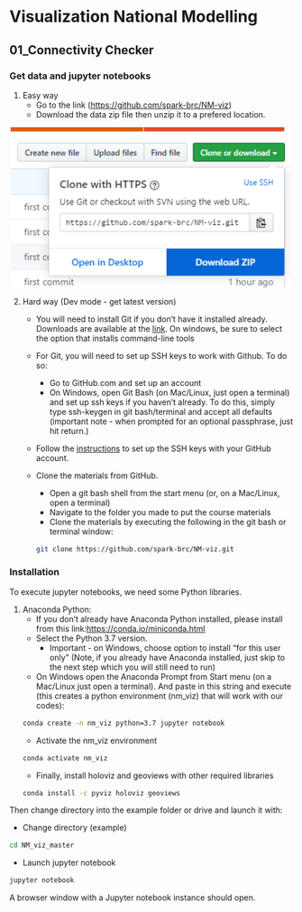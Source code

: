 # Visualization National Modelling
## 01_Connectivity Checker

### Get data and jupyter notebooks
1. Easy way  
    - Go to the link (https://github.com/spark-brc/NM-viz)
    - Download the data zip file then unzip it to a prefered location.

<p align="center">
    <img src="./imgs/fig_01.png" width="500">
</p>

2. Hard way (Dev mode - get latest version)    
    - You will need to install Git if you don’t have it installed already. Downloads are available at the [link](https://git-scm.com/download). On windows, be sure to select the option that installs command-line tools
    - For Git, you will need to set up SSH keys to work with Github. To do so:  
        - Go to GitHub.com and set up an account  
        - On Windows, open Git Bash (on Mac/Linux, just open a terminal) and set up ssh keys if you haven’t already. To do this, simply type ssh-keygen in git bash/terminal and accept all defaults (important note - when prompted for an optional passphrase, just hit return.)
    - Follow the [instructions](https://help.github.com/articles/adding-a-new-ssh-key-to-your-github-account/) to set up the SSH keys with your GitHub account.
    - Clone the materials from GitHub.
        - Open a git bash shell from the start menu (or, on a Mac/Linux, open a terminal)
        - Navigate to the folder you made to put the course materials
        - Clone the materials by executing the following in the git bash or terminal window:    
        
        ```bash
        git clone https://github.com/spark-brc/NM-viz.git
        ```  
        

### Installation
To execute jupyter notebooks, we need some Python libraries.

1. Anaconda Python:  
    - If you don’t already have Anaconda Python installed, please install from this link:https://conda.io/miniconda.html  
    - Select the Python 3.7 version. 
        * Important - on Windows, choose option to install “for this user only” (Note, if you already have Anaconda installed, just skip to the next step which you will still need to run)
    - On Windows open the Anaconda Prompt from Start menu (on a Mac/Linux just open a terminal). And paste in this string and execute (this creates a python environment (nm_viz) that will work with our codes):
    ```bash
    conda create -n nm_viz python=3.7 jupyter notebook
    ```
    - Activate the nm_viz environment
    ```bash
    conda activate nm_viz 
    ```
    - Finally, install holoviz and geoviews with other required libraries
    ```bash
    conda install -c pyviz holoviz geoviews
    ```

Then change directory into the example folder or drive and launch it with:  
- Change directory (example)
 ```bash
cd NM_viz_master 
```  
- Launch jupyter notebook 
```bash
jupyter notebook
```

A browser window with a Jupyter notebook instance should open.

        
        






